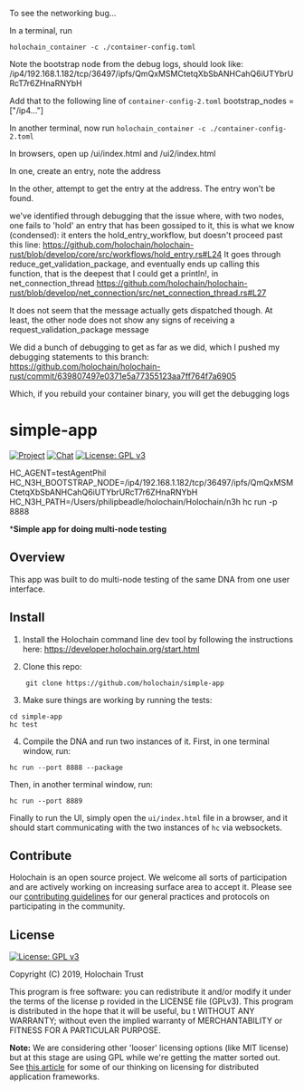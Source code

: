 To see the networking bug...

In a terminal, run

`holochain_container -c ./container-config.toml`

Note the bootstrap node from the debug logs, should look like:
/ip4/192.168.1.182/tcp/36497/ipfs/QmQxMSMCtetqXbSbANHCahQ6iUTYbrURcT7r6ZHnaRNYbH

Add that to the following line of `container-config-2.toml`
bootstrap_nodes = ["/ip4..."]

In another terminal, now run
`holochain_container -c ./container-config-2.toml`

In browsers, open up
/ui/index.html and
/ui2/index.html

In one, create an entry, note the address

In the other, attempt to get the entry at the address. The entry won't be found.

we've identified through debugging that the issue where, with two nodes, one fails to 'hold' an entry that has been gossiped to it, this is what we know (condensed):
it enters the hold_entry_workflow, but doesn't proceed past this line: https://github.com/holochain/holochain-rust/blob/develop/core/src/workflows/hold_entry.rs#L24
It goes through reduce_get_validation_package, and eventually ends up calling this function, that is the deepest that I could get a println!, in net_connection_thread
https://github.com/holochain/holochain-rust/blob/develop/net_connection/src/net_connection_thread.rs#L27

It does not seem that the message actually gets dispatched though. At least, the other node does not show any signs of receiving a request_validation_package message

We did a bunch of debugging to get as far as we did, which I pushed my debugging statements to this branch: 
https://github.com/holochain/holochain-rust/commit/639807497e0371e5a77355123aa7ff764f7a6905

Which, if you rebuild your container binary, you will get the debugging logs




# simple-app

[![Project](https://img.shields.io/badge/project-holochain-blue.svg?style=flat-square)](http://holochain.org/)
[![Chat](https://img.shields.io/badge/chat-chat%2eholochain%2enet-blue.svg?style=flat-square)](https://chat.holochain.net)
[![License: GPL v3](https://img.shields.io/badge/License-GPL%20v3-blue.svg)](http://www.gnu.org/licenses/gpl-3.0)


HC_AGENT=testAgentPhil HC_N3H_BOOTSTRAP_NODE=/ip4/192.168.1.182/tcp/36497/ipfs/QmQxMSMCtetqXbSbANHCahQ6iUTYbrURcT7r6ZHnaRNYbH HC_N3H_PATH=/Users/philipbeadle/holochain/Holochain/n3h hc run -p 8888


***Simple app for doing multi-node testing**

## Overview

This app was built to do multi-node testing of the same DNA from one user interface.

## Install

1. Install the Holochain command line dev tool by following the instructions here: https://developer.holochain.org/start.html

2. Clone this repo:
```shell
    git clone https://github.com/holochain/simple-app
```

3. Make sure things are working by running the tests:

```shell
cd simple-app
hc test
```

4. Compile the DNA and run two instances of it. First, in one terminal window, run:

```shell
hc run --port 8888 --package
```

Then, in another terminal window, run:
```shell
hc run --port 8889
```

Finally to run the UI, simply open the `ui/index.html` file in a browser, and it should start communicating with the two instances of `hc` via websockets.

## Contribute
Holochain is an open source project.  We welcome all sorts of participation and are actively working on increasing surface area to accept it.  Please see our [contributing guidelines](https://github.com/holochain/org/blob/master/CONTRIBUTING.md) for our general practices and protocols on participating in the community.

## License
[![License: GPL v3](https://img.shields.io/badge/License-GPL%20v3-blue.svg)](http://www.gnu.org/licenses/gpl-3.0)

Copyright (C) 2019, Holochain Trust

This program is free software: you can redistribute it and/or modify it under the terms of the license p
rovided in the LICENSE file (GPLv3).  This program is distributed in the hope that it will be useful, bu
t WITHOUT ANY WARRANTY; without even the implied warranty of MERCHANTABILITY or FITNESS FOR A PARTICULAR
 PURPOSE.

**Note:** We are considering other 'looser' licensing options (like MIT license) but at this stage are using GPL while we're getting the matter sorted out.  See [this article](https://medium.com/holochain/licensing-needs-for-truly-p2p-software-a3e0fa42be6c) for some of our thinking on licensing for distributed application frameworks.
